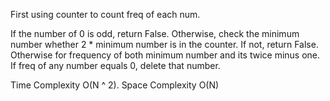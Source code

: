 First using counter to count freq of each num.

If the number of 0 is odd, return False.
Otherwise, check the minimum number whether 2 * minimum number is in the counter. If not, return False. Otherwise for frequency of both minimum number and its twice minus one. If freq of any number equals 0, delete that number.


Time Complexity O(N ^ 2). Space Complexity O(N)